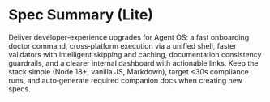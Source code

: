 # Spec Summary (Lite)

Deliver developer‑experience upgrades for Agent OS: a fast onboarding doctor command, cross‑platform execution via a unified shell, faster validators with intelligent skipping and caching, documentation consistency guardrails, and a clearer internal dashboard with actionable links. Keep the stack simple (Node 18+, vanilla JS, Markdown), target <30s compliance runs, and auto‑generate required companion docs when creating new specs.
